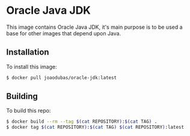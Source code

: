 # Oracle Java JDK

This image contains Oracle Java JDK, it's main purpose is to be used a base for
other images that depend upon Java.

## Installation

To install this image: 

```bash
$ docker pull joaodubas/oracle-jdk:latest
```

## Building

To build this repo:

```bash
$ docker build --rm --tag $(cat REPOSITORY):$(cat TAG) .
$ docker tag $(cat REPOSITORY):$(cat TAG) $(cat REPOSITORY):latest
```

